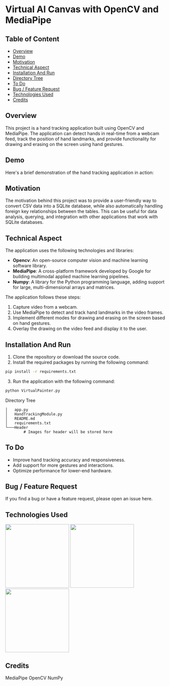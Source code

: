 # Virtual AI Canvas with OpenCV and MediaPipe

## Table of Content
- [Overview](#overview)
- [Demo](#demo)
- [Motivation](#motivation)
- [Technical Aspect](#technical-aspect)
- [Installation And Run](#installation-and-run)
- [Directory Tree](#directory-tree)
- [To Do](#to-do)
- [Bug / Feature Request](#bug---feature-request)
- [Technologies Used](#technologies-used)
- [Credits](#credits)
  
## Overview
This project is a hand tracking application built using OpenCV and MediaPipe. The application can detect hands in real-time from a webcam feed, track the position of hand landmarks, and provide functionality for drawing and erasing on the screen using hand gestures.

## Demo
Here's a brief demonstration of the hand tracking application in action:

## Motivation
The motivation behind this project was to provide a user-friendly way to convert CSV data into a SQLite database, while also automatically handling foreign key relationships between the tables. This can be useful for data analysis, querying, and integration with other applications that work with SQLite databases.

## Technical Aspect
The application uses the following technologies and libraries:

- **Opencv**: An open-source computer vision and machine learning software library.
- **MediaPipe**: A cross-platform framework developed by Google for building multimodal applied machine learning pipelines.
- **Numpy**: A library for the Python programming language, adding support for large, multi-dimensional arrays and matrices.

The application follows these steps:

1. Capture video from a webcam.
2. Use MediaPipe to detect and track hand landmarks in the video frames.
3. Implement different modes for drawing and erasing on the screen based on hand gestures.
4. Overlay the drawing on the video feed and display it to the user.

## Installation And Run
1. Clone the repository or download the source code.
2. Install the required packages by running the following command:

```bash
pip install -r requirements.txt
```
3. Run the application with the following command:
```bash
python VirtualPainter.py
```
Directory Tree
```
│   app.py
│   HandTrackingModule.py
│   README.md
│   requirements.txt
└───Header
        # Images for header will be stored here
```
## To Do

* Improve hand tracking accuracy and responsiveness.
* Add support for more gestures and interactions.
* Optimize performance for lower-end hardware.

## Bug / Feature Request
If you find a bug or have a feature request, please open an issue here.

## Technologies Used
<img target="_blank" src="https://opencv.org/wp-content/uploads/2020/07/OpenCV_logo_black.png" width=200>
<img target="_blank" src="https://mediapipe.dev/images/logo_horizontal_color.png" width=200>
<img target="_blank" src="https://numpy.org/images/logo.svg" width=200>

## Credits
MediaPipe
OpenCV
NumPy